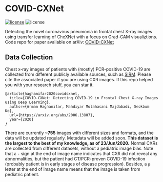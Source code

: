 # COVID-CXNet
[![license](https://img.shields.io/github/license/mashape/apistatus.svg?style=flat-square)](https://github.com/armiro/Covid19-Detection/blob/master/LICENSE)
![license](https://img.shields.io/badge/development-100%25-yellow?style=flat-square)

Detecting the novel coronavirus pneumonia in frontal chest X-ray images using transfer learning of CheXNet with a focus on Grad-CAM visualiztions. Code repo for paper available on arXiv: [COVID-CXNet](https://arxiv.org/abs/2006.13807)

## Data Collection
Chest x-ray images of patients with (mostly) PCR-positive COVID-19 are collected from different publicly available sources, such as [SIRM](https://www.sirm.org/category/senza-categoria/covid-19/).
Please cite the associated paper if you are using CXR images. If this repo helped you with your research stuff, you can star it.
```
@article{haghanifar2020covidcxnet,
  title={COVID-CXNet: Detecting COVID-19 in Frontal Chest X-ray Images using Deep Learning},
  author={Arman Haghanifar, Mahdiyar Molahasani Majdabadi, Seokbum Ko},
  url={https://arxiv.org/abs/2006.13807},
  year={2020}
}
```
There are currently **~755** images with different sizes and formats, and the data will be updated regularly. Metadata will be added soon. **This dataset is the largest to the best of my knowledge, as of 23/Jun/2020.** Normal CXRs are collected from different datasets, without a pediatric image bias. Note that a `-` sign at the end of image name indicates that CXR did not reveal any abnormalities, but the patient had CT/PCR-proven COVID-19 infection (probably patient is in early stages of disease progression). Besides, a `p` letter at the end of image name means that the image is taken from pediatric patient.
